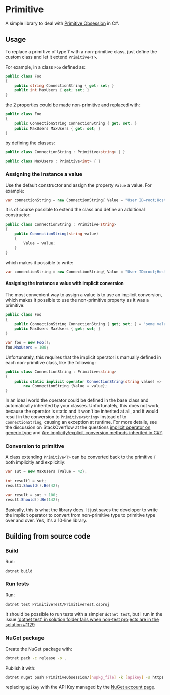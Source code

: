 Primitive
=========
A simple library to deal with [Primitive Obsession](http://wiki.c2.com/?PrimitiveObsession) in C#.

## Usage
To replace a primitive of type `T` with a non-primitive class, just define the custom class and let it extend `Primitive<T>`.

For example, in a class `Foo` defined as:

```csharp
public class Foo
{
    public string ConnectionString { get; set; }
    public int MaxUsers { get; set; }
}
```

the 2 properties could be made non-primitive and replaced with:

```csharp
public class Foo
{
    public ConnectionString ConnectionString { get; set; }
    public MaxUsers MaxUsers { get; set; }
}
```

by defining the classes:

```csharp
public class ConnectionString : Primitive<string> { }

public class MaxUsers : Primitive<int> { }
```

### Assigning the instance a value
Use the default constructor and assign the property `Value` a value. For example:

```csharp
var connectionString = new ConnectionString{ Value = "User ID=root;Host=localhost;Port=5432" };
```
It is of course possible to extend the class and define an additional constructor:

```csharp
public class ConnectionString : Primitive<string>
{
    public ConnectionString(string value)
    {
        Value = value;
    }
}
```

which makes it possible to write:

```csharp
var connectionString = new ConnectionString{ Value = "User ID=root;Host=localhost;Port=5432" };
```
#### Assigning the instance a value with implicit conversion
The most convenient way to assign a value is to use an implicit conversion, which makes it possible to use the non-primitive property as it was a primitive:

```csharp
public class Foo
{
    public ConnectionString ConnectionString { get; set; } = "some value";
    public MaxUsers MaxUsers { get; set; }
}

var foo = new Foo();
foo.MaxUsers = 100;
```

Unfortunately, this requires that the implicit operator is manually defined in each non-primitive class, like the following:


```csharp
public class ConnectionString : Primitive<string>
{
    public static implicit operator ConnectionString(string value) =>
        new ConnectionString {Value = value};
}
```

In an ideal world the operator could be defined in the base class and automatically inherited by your classes. Unfortunately, this does not work, because the operator is static and it won't be inherited at all, and it would result in the conversion to `Primitive<string>` instead of to `ConnectionString`, causing an exception at runtime. For more details, see the discussion on StackOverflow at the questions [implicit operator on generic type](https://stackoverflow.com/questions/3823145/implicit-operator-on-generic-types) and [Are implicity/explicit conversion methods inherited in C#?](https://stackoverflow.com/questions/967630/are-implicity-explicit-conversion-methods-inherited-in-c).


### Conversion to primitive
A class extending `Primitive<T>` can be converted back to the primitive `T` both implicitly and explicitily:

```csharp
var sut = new MaxUsers {Value = 42};

int result1 = sut;
result1.Should().Be(42);
            
var result = sut + 100;
result.Should().Be(142);
```

Basically, this is what the library does. It just saves the developer to write the implicit operator to convert from non-primitive type to primitive type over and over. Yes, it's a 10-line library.


## Building from source code
### Build
Run:

```
dotnet build
```

### Run tests
Run:

```bash
dotnet test PrimitiveTest/PrimitiveTest.csproj
```

It should be possible to run tests with a simpler `dotnet test`, but I run in the issue ['dotnet test' in solution folder fails when non-test projects are in the solution #1129](http://wiki.c2.com/?PrimitiveObsession)

### NuGet package
Create the NuGet package with:

```bash
dotnet pack -c release -o .
```

Publish it with:

```bash
dotnet nuget push PrimitiveObsession/[nupkg_file] -k [apikey] -s https://api.nuget.org/v3/index.json
```

replacing `apikey` with the API Key managed by the [NuGet account page](https://www.nuget.org/account/apikeys).
